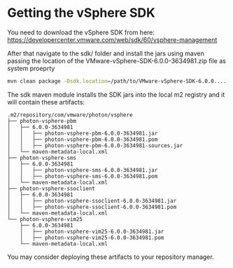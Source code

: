 # Getting the vSphere SDK
You need to download the vSphere SDK from here: https://developercenter.vmware.com/web/sdk/60/vsphere-management

After that navigate to the sdk/ folder and install the jars using maven passing the location of the VMware-vSphere-SDK-6.0.0-3634981.zip
file as system proeprty

```bash
mvn clean package -Dsdk.location=/path/to/VMware-vSphere-SDK-6.0.0.....zip
```

The sdk maven module installs the SDK jars into the local m2 registry and it will contain these artifacts:

```
.m2/repository/com/vmware/photon/vsphere
├── photon-vsphere-pbm
│   ├── 6.0.0-3634981
│   │   ├── photon-vsphere-pbm-6.0.0-3634981.jar
│   │   ├── photon-vsphere-pbm-6.0.0-3634981.pom
│   │   ├── photon-vsphere-pbm-6.0.0-3634981-sources.jar
│   └── maven-metadata-local.xml
├── photon-vsphere-sms
│   ├── 6.0.0-3634981
│   │   ├── photon-vsphere-sms-6.0.0-3634981.jar
│   │   ├── photon-vsphere-sms-6.0.0-3634981.pom
│   └── maven-metadata-local.xml
├── photon-vsphere-ssoclient
│   ├── 6.0.0-3634981
│   │   ├── photon-vsphere-ssoclient-6.0.0-3634981.jar
│   │   ├── photon-vsphere-ssoclient-6.0.0-3634981.pom
│   └── maven-metadata-local.xml
└── photon-vsphere-vim25
    ├── 6.0.0-3634981
    │   ├── photon-vsphere-vim25-6.0.0-3634981.jar
    │   ├── photon-vsphere-vim25-6.0.0-3634981.pom
    └── maven-metadata-local.xml

```

You may consider deploying these artifacts to your repository manager.